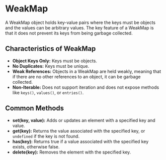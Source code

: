 # WeakMap

A WeakMap object holds key-value pairs where the keys must be objects and the values can be arbitrary values. The key feature of a WeakMap is that it does not prevent its keys from being garbage collected.

## Characteristics of WeakMap

- **Object Keys Only:** Keys must be objects.
- **No Duplicates:** Keys must be unique.
- **Weak References:** Objects in a WeakMap are held weakly, meaning that if there are no other references to an object, it can be garbage collected.
- **Non-Iterable:** Does not support iteration and does not expose methods like `keys()`, `values()`, or `entries()`.

## Common Methods

- **set(key, value):** Adds or updates an element with a specified key and value.
- **get(key):** Returns the value associated with the specified key, or `undefined` if the key is not found.
- **has(key):** Returns true if a value associated with the specified key exists, otherwise false.
- **delete(key):** Removes the element with the specified key.
